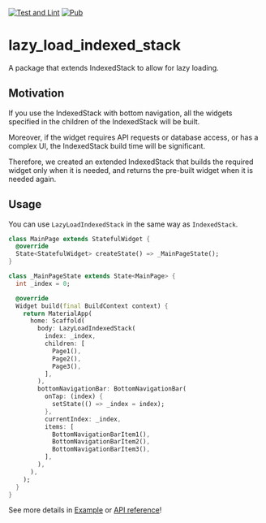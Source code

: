 [![Test and Lint](https://github.com/okaryo/lazy_load_indexed_stack/actions/workflows/test-and-lint.yml/badge.svg)](https://github.com/okaryo/lazy_load_indexed_stack/actions/workflows/test-and-lint.yml)
[![Pub](https://img.shields.io/pub/v/lazy_load_indexed_stack)](https://pub.dev/packages/lazy_load_indexed_stack)

# lazy_load_indexed_stack

A package that extends IndexedStack to allow for lazy loading.

## Motivation

If you use the IndexedStack with bottom navigation, all the widgets specified in the children of the IndexedStack will be built.

Moreover, if the widget requires API requests or database access, or has a complex UI, the IndexedStack build time will be significant.

Therefore, we created an extended IndexedStack that builds the required widget only when it is needed, and returns the pre-built widget when it is needed again.

## Usage
You can use `LazyLoadIndexedStack` in the same way as `IndexedStack`.

```dart
class MainPage extends StatefulWidget {
  @override
  State<StatefulWidget> createState() => _MainPageState();
}

class _MainPageState extends State<MainPage> {
  int _index = 0;

  @override
  Widget build(final BuildContext context) {
    return MaterialApp(
      home: Scaffold(
        body: LazyLoadIndexedStack(
          index: _index,
          children: [
            Page1(),
            Page2(),
            Page3(),
          ],
        ),
        bottomNavigationBar: BottomNavigationBar(
          onTap: (index) {
            setState(() => _index = index);
          },
          currentIndex: _index,
          items: [
            BottomNavigationBarItem1(),
            BottomNavigationBarItem2(),
            BottomNavigationBarItem3(),
          ],
        ),
      ),
    );
  }
}
```

See more details in [Example](https://pub.dev/packages/lazy_load_indexed_stack/example) or [API reference](https://pub.dev/documentation/lazy_load_indexed_stack/latest/lazy_load_indexed_stack/LazyLoadIndexedStack-class.html)!
